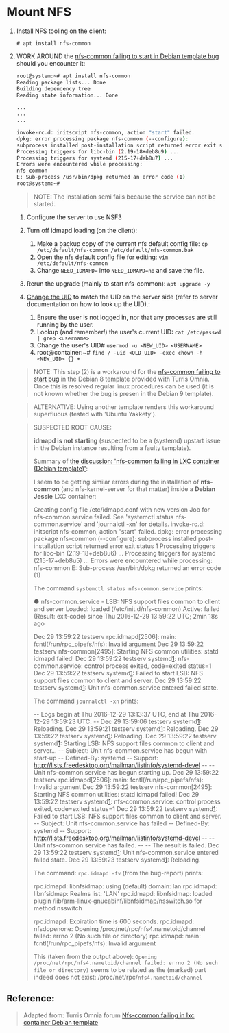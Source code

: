 # Mount NFS

1. Install NFS tooling on the client:
	```
	# apt install nfs-common
	```
2. WORK AROUND the [nfs-common failing to start in Debian template bug][1] should you encounter it:

	```bash
	root@system:~# apt install nfs-common
	Reading package lists... Done
	Building dependency tree
	Reading state information... Done

	...
	...
	...

	invoke-rc.d: initscript nfs-common, action "start" failed.
	dpkg: error processing package nfs-common (--configure):
	subprocess installed post-installation script returned error exit status 1
	Processing triggers for libc-bin (2.19-18+deb8u9) ...
	Processing triggers for systemd (215-17+deb8u7) ...
	Errors were encountered while processing:
	nfs-common
	E: Sub-process /usr/bin/dpkg returned an error code (1)
	root@system:~#
	```

	> NOTE: The installation semi fails because the service can not be started.

	1. Configure the server to use NSF3
	2. Turn off idmapd loading (on the client):

		1. Make a backup copy of the current nfs default config file: `cp /etc/default/nfs-common /etc/default/nfs-common.bak`
		2. Open the nfs default config file for editing: `vim /etc/default/nfs-common`
		3. Change `NEED_IDMAPD=` into `NEED_IDMAPD=no` and save the file.

	3. Rerun the upgrade (mainly to start nfs-common): `apt upgrade -y`
	4. [Change the UID](https://askubuntu.com/questions/16700/how-can-i-change-my-own-user-id#16719) to match the UID on the server side (refer to server documentation on how to look up the UID).:

		1. Ensure the user is not logged in, nor that any processes are still running by the user.
		2. Lookup (and remember!) the user's current UID: `cat /etc/passwd | grep <username>`
		2. Change the user's UID# `usermod -u <NEW_UID> <USERNAME>`
		3. root@container:~# `find / -uid <OLD_UID> -exec chown -h <NEW_UID> {} +`

	> NOTE: This step (2) is a workaround for the [nfs-common failing to start bug][1] in the Debian 8 template provided with Turris Omnia. Once this is resolved regular linux procedures can be used (it is not known whether the bug is presen in the Debian 9 template).

	> ALTERNATIVE: Using another template renders this workaround superfluous (tested with 'Ubuntu Yakkety').

	> SUSPECTED ROOT CAUSE:
	>
	> **idmapd is not starting** (suspected to be a (systemd) upstart issue in the Debian instance resulting from a faulty template).
	>
	> Summary of [the discussion: 'nfs-common failing in LXC container (Debian template)'][2]:
	>
	> I seem to be getting similar errors during the installation of **nfs-common** (and nfs-kernel-server for that matter) inside a **Debian Jessie** LXC container:
	>
    > Creating config file /etc/idmapd.conf with new version
    > Job for nfs-common.service failed. See 'systemctl status nfs-common.service' and 'journalctl -xn' for details.
    invoke-rc.d: initscript nfs-common, action "start" failed.
    dpkg: error processing package nfs-common (--configure):
     subprocess installed post-installation script returned error exit status 1
    Processing triggers for libc-bin (2.19-18+deb8u6) ...
    Processing triggers for systemd (215-17+deb8u5) ...
    Errors were encountered while processing:
     nfs-common
    E: Sub-process /usr/bin/dpkg returned an error code (1)
	>
	> The command `systemctl status nfs-common.service` prints:
	>
    > ● nfs-common.service - LSB: NFS support files common to client and server
       Loaded: loaded (/etc/init.d/nfs-common)
       Active: failed (Result: exit-code) since Thu 2016-12-29 13:59:22 UTC; 2min 18s ago
	>
    > Dec 29 13:59:22 testserv rpc.idmapd[2506]: main: fcntl(/run/rpc_pipefs/nfs): Invalid argument
    Dec 29 13:59:22 testserv nfs-common[2495]: Starting NFS common utilities: statd idmapd failed!
    Dec 29 13:59:22 testserv systemd[1]: nfs-common.service: control process exited, code=exited status=1
    Dec 29 13:59:22 testserv systemd[1]: Failed to start LSB: NFS support files common to client and server.
    Dec 29 13:59:22 testserv systemd[1]: Unit nfs-common.service entered failed state.
	>
	> The command `journalctl -xn` prints:
	>
    > -- Logs begin at Thu 2016-12-29 13:13:37 UTC, end at Thu 2016-12-29 13:59:23 UTC. --
    Dec 29 13:59:06 testserv systemd[1]: Reloading.
    Dec 29 13:59:21 testserv systemd[1]: Reloading.
    Dec 29 13:59:22 testserv systemd[1]: Reloading.
    Dec 29 13:59:22 testserv systemd[1]: Starting LSB: NFS support files common to client and server...
    -- Subject: Unit nfs-common.service has begun with start-up
    -- Defined-By: systemd
    -- Support: http://lists.freedesktop.org/mailman/listinfo/systemd-devel
    --
    -- Unit nfs-common.service has begun starting up.
    Dec 29 13:59:22 testserv rpc.idmapd[2506]: main: fcntl(/run/rpc_pipefs/nfs): Invalid argument
    Dec 29 13:59:22 testserv nfs-common[2495]: Starting NFS common utilities: statd idmapd failed!
    Dec 29 13:59:22 testserv systemd[1]: nfs-common.service: control process exited, code=exited status=1
    Dec 29 13:59:22 testserv systemd[1]: Failed to start LSB: NFS support files common to client and server.
    -- Subject: Unit nfs-common.service has failed
    -- Defined-By: systemd
    -- Support: http://lists.freedesktop.org/mailman/listinfo/systemd-devel
    --
    -- Unit nfs-common.service has failed.
    --
    -- The result is failed.
    Dec 29 13:59:22 testserv systemd[1]: Unit nfs-common.service entered failed state.
    Dec 29 13:59:23 testserv systemd[1]: Reloading.
	>
	> The command: `rpc.idmapd -fv` (from the bug-report) prints:
	>
    > rpc.idmapd: libnfsidmap: using (default) domain: lan
    rpc.idmapd: libnfsidmap: Realms list: 'LAN'
    rpc.idmapd: libnfsidmap: loaded plugin /lib/arm-linux-gnueabihf/libnfsidmap/nsswitch.so for method nsswitch
	>
    > rpc.idmapd: Expiration time is 600 seconds.
    rpc.idmapd: nfsdopenone: Opening /proc/net/rpc/nfs4.nametoid/channel failed: errno 2 (No such file or directory)
    rpc.idmapd: main: fcntl(/run/rpc_pipefs/nfs): Invalid argument
	>
	> This (taken from the output above): `Opening /proc/net/rpc/nfs4.nametoid/channel failed: errno 2 (No such file or directory)` seems to be related as the (marked) part indeed does not exist: /proc/net/rpc/`nfs4.nametoid/channel`

## Reference:

> Adapted from: Turris Omnia forum
>  [Nfs-common failing in lxc container Debian template][1]

[1]:https://forum.turris.cz/t/nfs-common-failing-in-lxc-container-debian-template/2689/1

[2]:https://forum.turris.cz/t/nfs-common-failing-in-lxc-container-debian-template/2689/8
